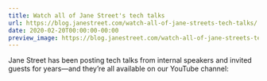 ```yaml
---
title: Watch all of Jane Street's tech talks
url: https://blog.janestreet.com/watch-all-of-jane-streets-tech-talks/
date: 2020-02-20T00:00:00-00:00
preview_image: https://blog.janestreet.com/watch-all-of-jane-streets-tech-talks/youtube-techtalks.jpg
---
```


<p>Jane Street has been posting tech talks from internal speakers and
invited guests for years—and they’re all available on our YouTube
channel:</p>
